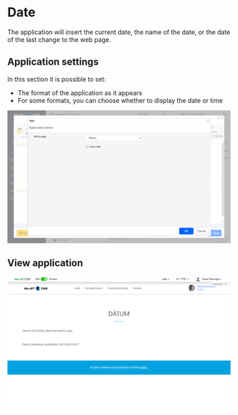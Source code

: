 # Date

The application will insert the current date, the name of the date, or the date of the last change to the web page.

## Application settings

In this section it is possible to set:
- The format of the application as it appears
- For some formats, you can choose whether to display the date or time

![](editor.png)

## View application

![](app-date.png)

